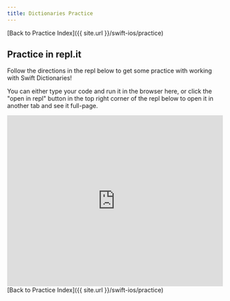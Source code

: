 ```yaml
---
title: Dictionaries Practice
---
```


[Back to Practice Index]({{ site.url }}/swift-ios/practice)

## Practice in repl.it

Follow the directions in the repl below to get some practice with working with Swift Dictionaries!

You can either type your code and run it in the browser here, or click the "open in repl" button in the top right corner of the repl below to open it in another tab and see it full-page.

<iframe height="400px" width="100%" src="https://repl.it/@ameseee/Dictionaries-CFU-Practice?lite=true" scrolling="no" frameborder="no" allowtransparency="true" allowfullscreen="true" sandbox="allow-forms allow-pointer-lock allow-popups allow-same-origin allow-scripts allow-modals"></iframe>

<br>
[Back to Practice Index]({{ site.url }}/swift-ios/practice)
